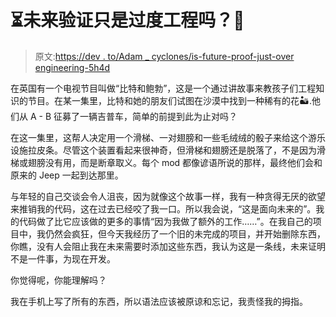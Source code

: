 # ⏳未来验证只是过度工程吗？🤹

> 原文:[https://dev . to/Adam _ cyclones/is-future-proof-just-over engineering-5h4d](https://dev.to/adam_cyclones/is-future-proofing-just-overengineering-5h4d)

在英国有一个电视节目叫做“比特和鲍勃”，这是一个通过讲故事来教孩子们工程知识的节目。在某一集里，比特和她的朋友们试图在沙漠中找到一种稀有的花🏜️.他们从 A - B 征募了一辆吉普车，简单的前提到此为止对吗？

在这一集里，这帮人决定用一个滑梯、一对翅膀和一些毛绒绒的骰子来给这个游乐设施拉皮条。尽管这个装置看起来很神奇，但滑梯和翅膀还是脱落了，不是因为滑梯或翅膀没有用，而是断章取义。每个 mod 都像谚语所说的那样，最终他们会和原来的 Jeep 一起到达那里。

与年轻的自己交谈会令人沮丧，因为就像这个故事一样，我有一种贪得无厌的欲望来推销我的代码，这在过去已经咬了我一口。所以我会说，“这是面向未来的”。我的代码做了比它应该做的更多的事情“因为我做了额外的工作……”。在我自己的项目中，我仍然会疯狂，但今天我经历了一个旧的未完成的项目，并开始删除东西，你瞧，没有人会阻止我在未来需要时添加这些东西，我认为这是一条线，未来证明不是一件事，为现在开发。

你觉得呢，你能理解吗？

我在手机上写了所有的东西，所以语法应该被原谅和忘记，我责怪我的拇指。